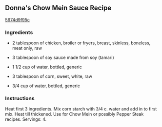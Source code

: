 ## Donna's Chow Mein Sauce Recipe

[5674d9f95c](http://cookeatshare.com/recipes/donna-s-chow-mein-sauce-13511)

### Ingredients

 - 2 tablespoon of chicken, broiler or fryers, breast, skinless, boneless, meat only, raw

 - 3 tablespoon of soy sauce made from soy (tamari)

 - 1 1/2 cup of water, bottled, generic

 - 3 tablespoon of corn, sweet, white, raw

 - 3/4 cup of water, bottled, generic

### Instructions

Heat first 3 ingredients. Mix corn starch with 3/4 c. water and add in to first mix. Heat till thickened. Use for Chow Mein or possibly Pepper Steak recipes. Servings: 4.